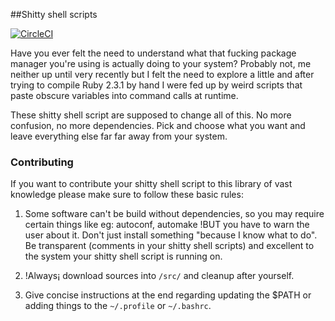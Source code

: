 ##Shitty shell scripts

[![CircleCI](https://circleci.com/gh/Tzeejay/shitty-scripts.svg?style=svg)](https://circleci.com/gh/Tzeejay/shitty-scripts)

Have you ever felt the need to understand what that fucking package manager you're using is actually doing to your system? Probably not, me neither up until very recently but I felt the need to explore a little and after trying to compile Ruby 2.3.1 by hand I were fed up by weird scripts that paste obscure variables into command calls at runtime.


These shitty shell script are supposed to change all of this. No more confusion, no more dependencies. Pick and choose what you want and leave everything else far far away from your system.



### Contributing

If you want to contribute your shitty shell script to this library of vast knowledge please make sure to follow these basic rules:

1. Some software can't be build without dependencies, so you may require certain things like eg: autoconf, automake !BUT you have to warn the user about it. Don't just install something "because I know what to do". Be transparent (comments in your shitty shell scripts) and excellent to the system your shitty shell script is running on.

2. !Always¡ download sources into `/src/` and cleanup after yourself.

3. Give concise instructions at the end regarding updating the $PATH or adding things to the `~/.profile` or `~/.bashrc`.
